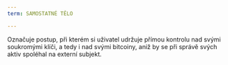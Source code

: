 ```yaml
---
term: SAMOSTATNÉ TĚLO

---
```

Označuje postup, při kterém si uživatel udržuje přímou kontrolu nad svými soukromými klíči, a tedy i nad svými bitcoiny, aniž by se při správě svých aktiv spoléhal na externí subjekt.